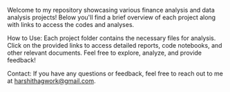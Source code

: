 Welcome to my repository showcasing various finance analysis and data analysis projects! Below you'll find a brief overview of each project along with links to access the codes and analyses.

How to Use:
Each project folder contains the necessary files for analysis.
Click on the provided links to access detailed reports, code notebooks, and other relevant documents.
Feel free to explore, analyze, and provide feedback!

Contact:
If you have any questions or feedback, feel free to reach out to me at harshithagwork@gmail.com.
